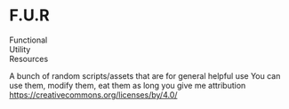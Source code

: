 # F.U.R
Functional  
Utility  
Resources 

A bunch of random scripts/assets that are for general helpful use
You can use them, modify them, eat them as long you give me attribution
https://creativecommons.org/licenses/by/4.0/

